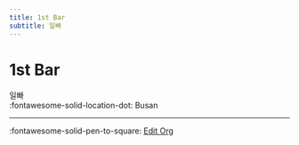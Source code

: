 ```yaml
---
title: 1st Bar
subtitle: 일빠
---
```


# 1st Bar

일빠  
:fontawesome-solid-location-dot: Busan  


---

:fontawesome-solid-pen-to-square: [Edit Org](https://github.com/swingdance/orgs/issues/new?assignees=&labels=update+org&projects=&template=03-update_entity.yml&title=Update%20Org%3A%20ko_KR%20%E2%80%A2%201st%20Bar&region=ko_KR&id=1st-bar&name=1st%20Bar)
